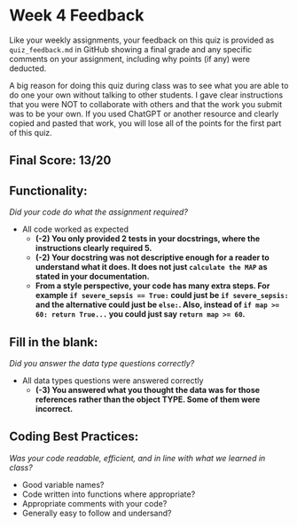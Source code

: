 # Week 4 Feedback
Like your weekly assignments, your feedback on this quiz is provided as `quiz_feedback.md` in GitHub showing a final grade and any specific comments on your assignment, including why points (if any) were deducted.

A big reason for doing this quiz during class was to see what you are able to do one your own without talking to other students. I gave clear instructions that you were NOT to collaborate with others and that the work you submit was to be your own.  If you used ChatGPT or another resource and clearly copied and pasted that work, you will lose all of the points for the first part of this quiz.

## Final Score: 13/20

## Functionality: 
_Did your code do what the assignment required?_
* All code worked as expected
  * **(-2) You only provided 2 tests in your docstrings, where the instructions clearly required 5.**
  * **(-2) Your docstring was not descriptive enough for a reader to understand what it does.  It does not just `calculate the MAP` as stated in your documentation.**
  * **From a style perspective, your code has many extra steps.  For example `if severe_sepsis == True:` could just be `if severe_sepsis:` and the alternative could just be `else:`.  Also, instead of `if map >= 60: return True...` you could just say `return map >= 60`.**

## Fill in the blank:
_Did you answer the data type questions correctly?_
* All data types questions were answered correctly
  * **(-3) You answered what you thought the data was for those references rather than the object TYPE. Some of them were incorrect.**

## Coding Best Practices:
_Was your code readable, efficient, and in line with what we learned in class?_
* Good variable names?
* Code written into functions where appropriate?
* Appropriate comments with your code?
* Generally easy to follow and undersand?
